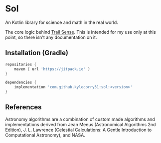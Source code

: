 # Sol
An Kotlin library for science and math in the real world.

The core logic behind [Trail Sense](https://github.com/kylecorry31/Trail-Sense). This is intended for my use only at this point, so there isn't any documentation on it. 

## Installation (Gradle)
```gradle
repositories {
    maven { url 'https://jitpack.io' }
}

dependencies {
    implementation 'com.github.kylecorry31:sol:<version>'
}
```

## References
Astronomy algorithms are a combination of custom made algorithms and implementations derived from Jean Meeus (Astronomical Algorithms 2nd Edition), J. L. Lawrence (Celestial Calculations: A Gentle Introduction to Computational Astronomy), and NASA.
